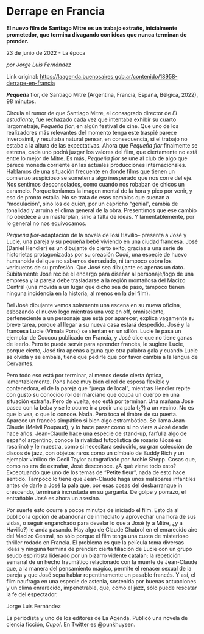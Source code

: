 # Derrape en Francia

**El nuevo film de Santiago Mitre es un trabajo extraño, inicialmente prometedor, que termina divagando con ideas que nunca terminan de prender.**

23 de junio de 2022 - La época

_por Jorge Luis Fernández_

Link original: https://laagenda.buenosaires.gob.ar/contenido/18958-derrape-en-francia



*****Pequeñ*****a flor, de Santiago Mitre (Argentina, Francia, España, Bélgica, 2022), 98 minutos.




Circula el rumor de que Santiago Mitre, el consagrado director de *El estudiante*, fue rechazado cada vez que intentaba exhibir su cuarto largometraje, *Pequeña flor*, en algún festival de cine. Que uno de los realizadores más relevantes del momento tenga este traspié parece inverosímil, y resultaba natural pensar, en consecuencia, si el trabajo no estaba a la altura de las expectativas. Ahora que *Pequeña flor* finalmente se estrena, cada uno podrá juzgar los valores del film, que ciertamente no está entre lo mejor de Mitre. Es más, *Pequeña flor* se une al club de algo que parece moneda corriente en las actuales producciones internacionales. Hablamos de una situación frecuente en donde films que tienen un comienzo auspicioso se someten a algo inesperado que nos corre del eje. Nos sentimos desconsolados, como cuando nos robaban de chicos un caramelo. Porque teníamos la imagen mental de la hora y pico por venir, y eso de pronto estalla. No se trata de esos cambios que suenan a “modulación”, sino los de quien, por un capricho “genial”, cambia de tonalidad y arruina el clima general de la obra. Presentimos que ese cambio no obedece a un masterplan, sino a falta de ideas. Y lamentablemente, por lo general no nos equivocamos.




*Pequeña flor*–adaptación de la novela de Iosi Havilio– presenta a José y Lucie, una pareja y su pequeña bebé viviendo en una ciudad francesa. José (Daniel Hendler) es un dibujante de cierto éxito, gracias a una serie de historietas protagonizadas por su creación Cucú, una especie de huevo humanoide del que no sabemos demasiado, ni tampoco sobre los vericuetos de su profesión. Que José sea dibujante es apenas un dato. Súbitamente José recibe el encargo para diseñar al personaje/logo de una empresa y la pareja debe trasladarse a la región montañosa del Macizo Central (una movida a un lugar que dicho sea de paso, tampoco tienen ninguna incidencia en la historia, al menos en la del film).




Del José dibujante vemos solamente una escena en su nueva oficina, esbozando el nuevo logo mientras una voz en off, omnisciente, perteneciente a un personaje que está por aparecer, explica vagamente su breve tarea, porque al llegar a su nueva casa estará despedido. José y la francesa Lucie (Vimala Pons) se sientan en un sillón. Lucie le pasa un ejemplar de Coucou publicado en Francia, y José dice que no tiene ganas de leerlo. Pero te puede servir para aprender francés, le sugiere Lucie, porque cierto, José tira apenas alguna que otra palabra gala y cuando Lucie se olvida y se embala, tiene que pedirle que por favor cambia a la lengua de Cervantes.




Pero todo eso está por terminar, al menos desde cierta óptica, lamentablemente. Pons hace muy bien el rol de esposa flexible y contenedora, el de la pareja que “juega de local”, mientras Hendler repite con gusto su conocido rol del marciano que ocupa un cuerpo en una situación extraña. Pero de vuelta, eso está por terminar. Una mañana José pasea con la beba y se le ocurre ir a pedir una pala (¿?) a un vecino. No es que lo vea, o que lo conoce. Nada. Pero toca el timbre de su puerta. Aparece un francés simpático si bien algo estrambótico. Se llama Jean-Claude (Melvil Poupaud), y lo hace pasar como si no viera a José desde hace años. Jean-Claude hace una especie de stand-up, farfulla algo de español argentino, conoce la rivalidad futbolística de rosario (José es rosarino) y le muestra, como si necesitara seducirlo, su gran colección de discos de jazz, con objetos raros como un címbalo de Buddy Rich y un ejemplar vinílico de Cecil Taylor autografiado por Archie Shepp. Cosas que, como no era de extrañar, José desconoce. ¿A qué viene todo esto? Exceptuando que uno de los temas de “Petite fleur”, nada de esto hace sentido. Tampoco lo tiene que Jean-Claude haga unos malabares infantiles antes de darle a José la pala que, por esas cosas del desbarranque in crescendo, terminará incrustada en su garganta. De golpe y porrazo, el entrañable José es ahora un asesino.




Por suerte esto ocurre a pocos minutos de iniciado el film. Esto da al público la opción de abandonar de inmediato y aprovechar una hora de sus vidas, o seguir enganchado para develar lo que a José (y a Mitre, ¿y a Havilio?) le anda pasando. Hay algo de Claude Chabrol en el enrarecido aire del Macizo Central, no sólo porque el film tenga una cuota de misterioso thriller rodado en Francia. El problema es que la película toma diversas ideas y ninguna termina de prender: cierta filiación de Lucie con un grupo seudo espiritista liderado por un bizarro vidente catalán; la repetición semanal de un hecho traumático relacionado con la muerte de Jean-Claude que, a la manera del pensamiento mágico, permite el renacer sexual de la pareja y que José sepa hablar repentinamente un pasable francés. Y así, el film naufraga en una especie de astenia, sostenida por buenas actuaciones y un clima enrarecido, impenetrable, que, como el jazz, sólo puede rescatar la fe del espectador.




Jorge Luis Fernández




Es periodista y uno de los editores de La Agenda. Publicó una novela de ciencia ficción, *Cupol*. En Twitter es @punkhuysen.



